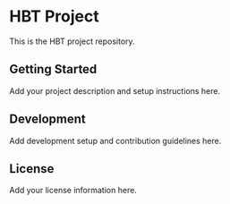 # HBT Project

This is the HBT project repository.

## Getting Started

Add your project description and setup instructions here.

## Development

Add development setup and contribution guidelines here.

## License

Add your license information here.
